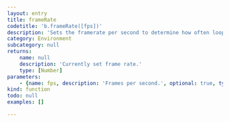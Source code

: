 ```yaml
---
layout: entry
title: frameRate
codetitle: 'b.frameRate([fps])'
description: 'Sets the framerate per second to determine how often loop() is called per second. If the processor is not fast enough to maintain the specified rate, the frame rate will not be achieved. Setting the frame rate within setup() is recommended. The default rate is 25 frames per second. Calling frameRate() with no arguments returns the currently set framerate.'
category: Environment
subcategory: null
returns:
    name: null
    description: 'Currently set frame rate.'
    type: [Number]
parameters:
    - {name: fps, description: 'Frames per second.', optional: true, type: [Number]}
kind: function
todo: null
examples: []

---
```

